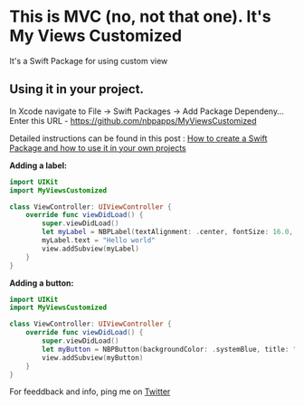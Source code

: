 # This is MVC (no, not that one). It's My Views Customized
It's a Swift Package for using custom view

## Using it in your project.
In Xcode navigate to File -> Swift Packages -> Add Package Dependeny…
Enter this URL - https://github.com/nbpapps/MyViewsCustomized

Detailed instructions can be found in this post :
[How to create a Swift Package and how to use it in your own projects](https://medium.com/@nivbp/using-swift-package-manager-eecc4a57c0ca)

**Adding a label:**
```swift
import UIKit
import MyViewsCustomized

class ViewController: UIViewController {
    override func viewDidLoad() {
        super.viewDidLoad()
        let myLabel = NBPLabel(textAlignment: .center, fontSize: 16.0, weight: .bold, color: .cyan)
        myLabel.text = "Hello world"
        view.addSubview(myLabel)
    }
}
```

**Adding a button:**
```swift
import UIKit
import MyViewsCustomized

class ViewController: UIViewController {
    override func viewDidLoad() {
        super.viewDidLoad()
        let myButton = NBPButton(backgroundColor: .systemBlue, title: "Press me")
        view.addSubview(myButton)
    }
}
```

For feeddback and info, ping me on [Twitter](https://twitter.com/nbpapps)
